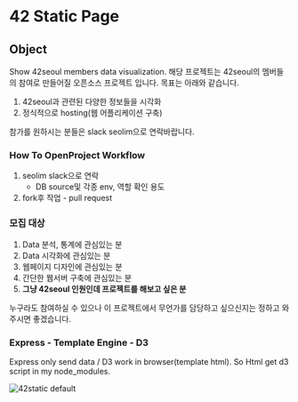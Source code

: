 # 42 Static Page

## Object
Show 42seoul members data visualization.
해당 프로젝트는 42seoul의 멤버들의 참여로 만들어질 오픈소스 프로젝트 입니다. 목표는 아래와 같습니다.

1. 42seoul과 관련된 다양한 정보들을 시각화
2. 정식적으로 hosting(웹 어플리케이션 구축)

참가를 원하시는 분들은 slack seolim으로 연락바랍니다.

### How To OpenProject Workflow

1. seolim slack으로 연락
    - DB source및 각종 env, 역할 확인 용도
2. fork후 작업 - pull request

### 모집 대상
1. Data 분석, 통계에 관심있는 분
2. Data 시각화에 관심있는 분
3. 웹페이지 디자인에 관심있는 분
4. 간단한 웹서버 구축에 관심있는 분
5. **그냥 42seoul 인원인데 프로젝트를 해보고 싶은 분**

누구라도 참여하실 수 있으나 이 프로젝트에서 무언가를 담당하고 싶으신지는 정하고 와 주시면 좋겠습니다. 

### Express - Template Engine - D3

Express only send data / D3 work in browser(template html).
So Html get d3 script in my node_modules.

![42static default](https://user-images.githubusercontent.com/73334068/115319820-9246c580-a1bb-11eb-9376-f6e3dc184686.gif)


